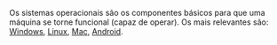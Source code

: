 Os sistemas operacionais são os componentes básicos para que uma máquina se torne funcional (capaz de operar). Os mais relevantes são: [Windows](Windows.md), [Linux](Linux.md), [Mac](Mac), [Android](Android.md).
